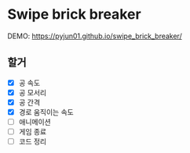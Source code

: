 # Swipe brick breaker

DEMO: https://pyjun01.github.io/swipe_brick_breaker/

## 할거

- [X] 공 속도
- [X] 공 모서리
- [X] 공 간격
- [X] 경로 움직이는 속도
- [ ] 애니메이션
- [ ] 게임 종료
- [ ] 코드 정리